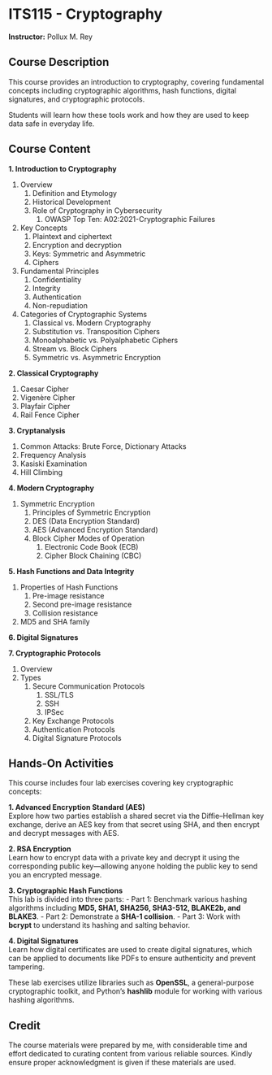# ITS115 - Cryptography
**Instructor:** Pollux M. Rey

## Course Description
This course provides an introduction to cryptography, covering fundamental concepts including cryptographic algorithms, hash functions, digital signatures, and cryptographic protocols. 

Students will learn how these tools work and how they are used to keep data safe in everyday life.

## Course Content
**1. Introduction to Cryptography**
  1. Overview
     1. Definition and Etymology
     2. Historical Development
     3. Role of Cryptography in Cybersecurity
        1. OWASP Top Ten: A02:2021-Cryptographic Failures
  2. Key Concepts
     1. Plaintext and ciphertext
     2. Encryption and decryption
     3. Keys: Symmetric and Asymmetric
     4. Ciphers
  3. Fundamental Principles
     1. Confidentiality
     2. Integrity
     3. Authentication
     4. Non-repudiation
  4. Categories of Cryptographic Systems
     1. Classical vs. Modern Cryptography
     2. Substitution vs. Transposition Ciphers
     3. Monoalphabetic vs. Polyalphabetic Ciphers
     4. Stream vs. Block Ciphers
     5. Symmetric vs. Asymmetric Encryption

**2. Classical Cryptography**
  1. Caesar Cipher
  2. Vigenère Cipher
  3. Playfair Cipher
  4. Rail Fence Cipher

**3. Cryptanalysis**
  1. Common Attacks: Brute Force, Dictionary Attacks
  2. Frequency Analysis
  3. Kasiski Examination
  4. Hill Climbing

**4. Modern Cryptography**
  1. Symmetric Encryption
     1. Principles of Symmetric Encryption
     2. DES (Data Encryption Standard)
     3. AES (Advanced Encryption Standard)
     4. Block Cipher Modes of Operation
        1. Electronic Code Book (ECB)
        2. Cipher Block Chaining (CBC)

**5. Hash Functions and Data Integrity**
  1. Properties of Hash Functions
     1. Pre-image resistance
     2. Second pre-image resistance
     3. Collision resistance
  2. MD5 and SHA family

**6. Digital Signatures**

**7. Cryptographic Protocols**
  1. Overview
  2. Types
     1. Secure Communication Protocols
        1. SSL/TLS
        2. SSH
        3. IPSec
     2. Key Exchange Protocols
     3. Authentication Protocols
     4. Digital Signature Protocols

## Hands-On Activities
This course includes four lab exercises covering key cryptographic concepts:

**1. Advanced Encryption Standard (AES)**\
Explore how two parties establish a shared secret via the Diffie–Hellman key exchange, derive an AES key from that secret using SHA, and then encrypt and decrypt messages with AES.

**2. RSA Encryption**\
Learn how to encrypt data with a private key and decrypt it using the corresponding public key—allowing anyone holding the public key to send you an encrypted message.

**3. Cryptographic Hash Functions**\
This lab is divided into three parts:
	- Part 1: Benchmark various hashing algorithms including **MD5, SHA1, SHA256, SHA3-512, BLAKE2b, and BLAKE3**.
	- Part 2: Demonstrate a **SHA-1 collision**.
	- Part 3: Work with **bcrypt** to understand its hashing and salting behavior.

**4. Digital Signatures**\
Learn how digital certificates are used to create digital signatures, which can be applied to documents like PDFs to ensure authenticity and prevent tampering.

These lab exercises utilize libraries such as **OpenSSL**, a general-purpose cryptographic toolkit, and Python’s **hashlib** module for working with various hashing algorithms.

## Credit
The course materials were prepared by me, with considerable time and effort dedicated to curating content from various reliable sources. Kindly ensure proper acknowledgment is given if these materials are used.
